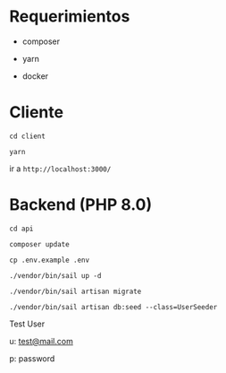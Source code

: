 Requerimientos
====================

- composer

- yarn

- docker

Cliente
====================

`cd client` 

`yarn`

ir a `http://localhost:3000/`

Backend (PHP 8.0)
====================

`cd api`

`composer update`

`cp .env.example .env`

`./vendor/bin/sail up -d`

`./vendor/bin/sail artisan migrate`

`./vendor/bin/sail artisan db:seed --class=UserSeeder`



Test User

u: test@mail.com

p: password